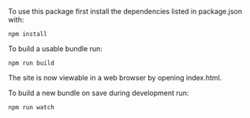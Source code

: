 To use this package first install the dependencies listed in package.json with:

    npm install

To build a usable bundle run:

    npm run build

The site is now viewable in a web browser by opening index.html.

To build a new bundle on save during development run:

    npm run watch
